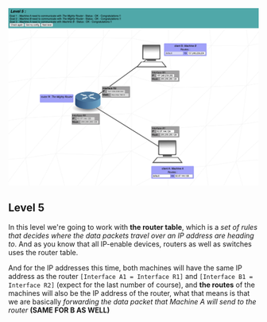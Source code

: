 <img width="1149" alt="Level 5" src="https://github.com/iimyzf/NetPractice/blob/main/5th%20Level/level5.png">

## Level 5

  In this level we're going to work with **the router table**, which is a *set of rules that decides where the data packets travel over an IP address are heading to*. And as you know that all IP-enable devices, routers as well as switches uses the router table.
  
  And for the IP addresses this time, both machines will have the same IP address as the router `[Interface A1 = Interface R1]` and `[Interface B1 = Interface R2]` (expect for the last number of course), and **the routes** of the machines will also be the IP address of the router, what that means is that we are basically *forwarding the data packet that Machine A will send to the router* **(SAME FOR B AS WELL)**
